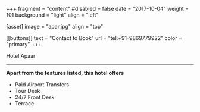  +++
fragment = "content"
#disabled = false
date = "2017-10-04"
weight = 101
background = "light"
align = "left"

[asset]
  image = "apar.jpg"
  align = "top"

 [[buttons]]
  text = "Contact to Book"
  url = "tel:+91-9869779922"
  color = "primary"
+++


 Hotel Apaar
***
**Apart from the features listed, this hotel offers**
- Paid Airport Transfers
- Tour Desk
- 24/7 Front Desk
- Terrace